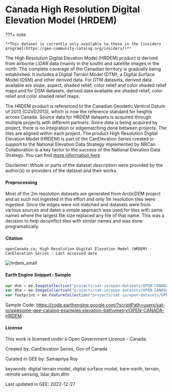 # Canada High Resolution Digital Elevation Model (HRDEM)

<div class="result" markdown>

???+ note

    **This dataset is currently only available to those in the [insiders program](https://gee-community-catalog.org/insiders/)**

</div>

The High Resolution Digital Elevation Model (HRDEM) product is derived from airborne LiDAR data (mainly in the south) and satellite images in the north. The complete coverage of the Canadian territory is gradually being established. It includes a Digital Terrain Model (DTM), a Digital Surface Model (DSM) and other derived data. For DTM datasets, derived data available are slope, aspect, shaded relief, color relief and color shaded relief maps and for DSM datasets, derived data available are shaded relief, color relief and color shaded relief maps.

The HRDEM product is referenced to the Canadian Geodetic Vertical Datum of 2013 (CGVD2013), which is now the reference standard for heights across Canada. Source data for HRDEM datasets is acquired through multiple projects with different partners. Since data is being acquired by project, there is no integration or edgematching done between projects. The tiles are aligned within each project. The product High Resolution Digital Elevation Model (HRDEM) is part of the CanElevation Series created in support to the National Elevation Data Strategy implemented by NRCan. Collaboration is a key factor to the success of the National Elevation Data Strategy. You can find [more information here](https://open.canada.ca/data/en/dataset/957782bf-847c-4644-a757-e383c0057995)

Disclaimer: Whole or parts of the dataset description were provided by the author(s) or providers of the dataset and their works.

#### Preprocessing

Most of the 2m resolution datasets are generated from ArcticDEM project and as such not ingested in this effort and only 1m resolution tiles were ingested. Since tile edges were not matched and datasets were from various sources and dates a simple approach was used for tiles with same names where the largest file size replaced any file of that name. This was a decision to help deconflict tiles with similar names and was done programatically.

#### Citation

```
openCanada.ca; High Resolution Digital Elevation Model (HRDEM) - CanElevation Series : Last accessed date
```

![hrdem_small](https://user-images.githubusercontent.com/6677629/211083890-c202c65c-049b-42c7-a376-f2a64539a220.gif)

#### Earth Engine Snippet : Sample

```js
var dsm = ee.ImageCollection("projects/sat-io/open-datasets/OPEN-CANADA/CAN_ELV/HRDEM_1M_DSM");
var dtm = ee.ImageCollection("projects/sat-io/open-datasets/OPEN-CANADA/CAN_ELV/HRDEM_1M_DTM");
var footprint = ee.FeatureCollection("projects/sat-io/open-datasets/OPEN-CANADA/CAN_ELV/dataset_footprints");
```

Sample Code: https://code.earthengine.google.com/?scriptPath=users/sat-io/awesome-gee-catalog-examples:elevation-bathymetry/OPEN-CANADA-HRDEM

#### License
This work is licensed under a Open Government Licence - Canada.

Created by: CanElevation Series, Gov of Canada

Curated in GEE by: Samapriya Roy

keywords: digital terrain model, digital surface model, bare-earth, terrain, remote sensing, lidar,dsm,dtm

Last updated in GEE: 2022-12-27
